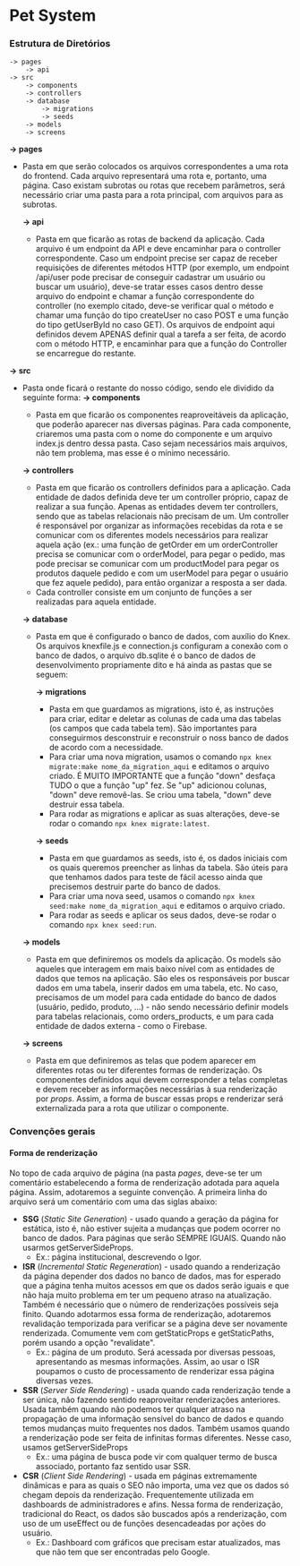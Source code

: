 # Pet System
### Estrutura de Diretórios

    -> pages
	    -> api
    -> src
	    -> components
	    -> controllers
	    -> database
		    -> migrations
		    -> seeds
	    -> models
	    -> screens

**-> pages**
* Pasta em que serão colocados os arquivos correspondentes a uma rota do frontend. Cada arquivo representará uma rota e, portanto, uma página. Caso existam subrotas ou rotas que recebem parâmetros, será necessário criar uma pasta para a rota principal, com arquivos para as subrotas.

	**-> api**
	* Pasta em que ficarão as rotas de backend da aplicação. Cada arquivo é um endpoint da API e deve encaminhar para o controller correspondente. Caso um endpoint precise ser capaz de receber requisições de diferentes métodos HTTP (por exemplo, um endpoint /api/user pode precisar de conseguir cadastrar um usuário ou buscar um usuário), deve-se tratar esses casos dentro desse arquivo do endpoint e chamar a função correspondente do controller (no exemplo citado, deve-se verificar qual o método e chamar uma função do tipo createUser no caso POST e uma função do tipo getUserById no caso GET). Os arquivos de endpoint aqui definidos devem APENAS definir qual a tarefa a ser feita, de acordo com o método HTTP, e encaminhar para que a função do Controller se encarregue do restante.

**-> src**
* Pasta onde ficará o restante do nosso código, sendo ele dividido da seguinte forma:
	**-> components**
	* Pasta em que ficarão os componentes reaproveitáveis da aplicação, que poderão aparecer nas diversas páginas. Para cada componente, criaremos uma pasta com o nome do componente e um arquivo index.js dentro dessa pasta. Caso sejam necessários mais arquivos, não tem problema, mas esse é o mínimo necessário.
	
	**-> controllers**
	* Pasta em que ficarão os controllers definidos para a aplicação. Cada entidade de dados definida deve ter um controller próprio, capaz de realizar a sua função. Apenas as entidades devem ter controllers, sendo que as tabelas relacionais não precisam de um. Um controller é responsável por organizar as informações recebidas da rota e se comunicar com os diferentes models necessários para realizar aquela ação (ex.: uma função de getOrder em um orderController precisa se comunicar com o orderModel, para pegar o pedido, mas pode precisar se comunicar com um productModel para pegar os produtos daquele pedido e com um userModel para pegar o usuário que fez aquele pedido), para então organizar a resposta a ser dada.
	* Cada controller consiste em um conjunto de funções a ser realizadas para aquela entidade.

	**-> database**
	* Pasta em que é configurado o banco de dados, com auxílio do Knex. Os arquivos knexfile.js e connection.js configuram a conexão com o banco de dados, o arquivo db.sqlite é o banco de dados de desenvolvimento propriamente dito e há ainda as pastas que se seguem:
	
		**-> migrations**
		* Pasta em que guardamos as migrations, isto é, as instruções para criar, editar e deletar as colunas de cada uma das tabelas (os campos que cada tabela tem). São importantes para conseguirmos desconstruir e reconstruir o noss banco de dados de acordo com a necessidade.
		* Para criar uma nova migration, usamos o comando `npx knex migrate:make nome_da_migration_aqui` e editamos o arquivo criado. É MUITO IMPORTANTE que a função "down" desfaça TUDO o que a função "up" fez. Se "up" adicionou colunas, "down" deve removê-las. Se criou uma tabela, "down" deve destruir essa tabela.
		* Para rodar as migrations e aplicar as suas alterações, deve-se rodar o comando `npx knex migrate:latest`.

		**-> seeds**
		* Pasta em que guardamos as seeds, isto é, os dados iniciais com os quais queremos preencher as linhas da tabela. São úteis para que tenhamos dados para teste de fácil acesso ainda que precisemos destruir parte do banco de dados.
		* Para criar uma nova seed, usamos o comando `npx knex seed:make nome_da_migration_aqui` e editamos o arquivo criado. 
		* Para rodar as seeds e aplicar os seus dados, deve-se rodar o comando `npx knex seed:run`.

	**-> models**
	* Pasta em que definiremos os models da aplicação. Os models são aqueles que interagem em mais baixo nível com as entidades de dados que temos na aplicação. São eles os responsáveis por buscar dados em uma tabela, inserir dados em uma tabela, etc. No caso, precisamos de um model para cada entidade do banco de dados (usuário, pedido, produto, ...) - não sendo necessário definir models para tabelas relacionais, como orders_products, e um para cada entidade de dados externa - como o Firebase.

	**-> screens**
	* Pasta em que definiremos as telas que podem aparecer em diferentes rotas ou ter diferentes formas de renderização. Os componentes definidos aqui devem corresponder a telas completas e devem receber as informações necessárias à sua renderização por *props*. Assim, a forma de buscar essas props e renderizar será externalizada para a rota que utilizar o componente.

### Convenções gerais
#### Forma de renderização
No topo de cada arquivo de página (na pasta *pages*, deve-se ter um comentário estabelecendo a forma de renderização adotada para aquela página. Assim, adotaremos a seguinte convenção. A primeira linha do arquivo será um comentário com uma das siglas abaixo:
* **SSG** (*Static Site Generation*) - usado quando a geração da página for estática, isto é, não estiver sujeita a mudanças que podem ocorrer no banco de dados. Para páginas que serão SEMPRE IGUAIS. Quando não usarmos getServerSideProps.
	* Ex.: página institucional, descrevendo o Igor.
* **ISR** (*Incremental Static Regeneration*) - usado quando a renderização da página depender dos dados no banco de dados, mas for esperado que a página tenha muitos acessos em que os dados serão iguais e que não haja muito problema em ter um pequeno atraso na atualização. Também é necessário que o número de renderizações possíveis seja finito. Quando adotarmos essa forma de renderização, adotaremos revalidação temporizada para verificar se a página deve ser novamente renderizada. Comumente vem com getStaticProps e getStaticPaths, porém usando a opção "revalidate".
	* Ex.: página de um produto. Será acessada por diversas pessoas, apresentando as mesmas informações. Assim, ao usar o ISR poupamos o custo de processamento de renderizar essa página diversas vezes.
* **SSR** (*Server Side Rendering*) - usada quando cada renderização tende a ser única, não fazendo sentido reaproveitar renderizações anteriores. Usada também quando não podemos ter qualquer atraso na propagação de uma informação sensível do banco de dados e quando temos mudanças muito frequentes nos dados. Também usamos quando a renderização pode ser feita de infinitas formas diferentes. Nesse caso, usamos getServerSideProps
	* Ex.: uma página de busca pode vir com qualquer termo de busca associado, portanto faz sentido usar SSR.
*  **CSR** (*Client Side Rendering*) - usada em páginas extremamente dinâmicas e para as quais o SEO não importa, uma vez que os dados só chegam depois da renderização. Frequentemente utilizada em dashboards de administradores e afins. Nessa forma de renderização, tradicional do React, os dados são buscados após a renderização, com uso de um useEffect ou de funções desencadeadas por ações do usuário.
	* Ex.: Dashboard com gráficos que precisam estar atualizados, mas que não tem que ser encontradas pelo Google.
